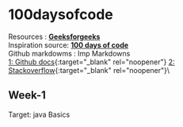 # 100daysofcode
Resources : [**Geeksforgeeks**](https://www.geeksforgeeks.org/100-days-of-code-a-complete-guide-for-beginners-and-experienced/)\
Inspiration source: [**100 days of code**](https://www.100daysofcode.com/)\
Github markdowms : Imp Markdowns\
[1: Github docs](https://docs.github.com/en/get-started/writing-on-github/getting-started-with-writing-and-formatting-on-github/basic-writing-and-formatting-syntax){:target="_blank" rel="noopener"}
[2: Stackoverflow](https://stackoverflow.com/questions/24575680/new-lines-inside-paragraph-in-readme-md){:target="_blank" rel="noopener"}\

## Week-1  <br>
 Target: java  Basics <br>
